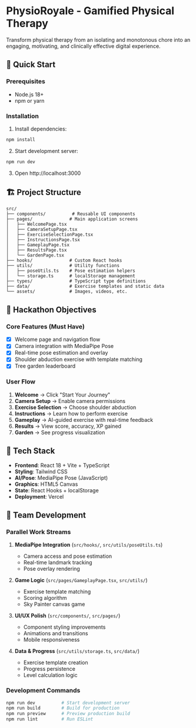 # PhysioRoyale - Gamified Physical Therapy

Transform physical therapy from an isolating and monotonous chore into an engaging, motivating, and clinically effective digital experience.

## 🚀 Quick Start

### Prerequisites
- Node.js 18+ 
- npm or yarn

### Installation

1. Install dependencies:
```bash
npm install
```

2. Start development server:
```bash
npm run dev
```

3. Open http://localhost:3000

## 🏗️ Project Structure

```
src/
├── components/          # Reusable UI components
├── pages/              # Main application screens
│   ├── WelcomePage.tsx
│   ├── CameraSetupPage.tsx
│   ├── ExerciseSelectionPage.tsx
│   ├── InstructionsPage.tsx
│   ├── GameplayPage.tsx
│   ├── ResultsPage.tsx
│   └── GardenPage.tsx
├── hooks/              # Custom React hooks
├── utils/              # Utility functions
│   ├── poseUtils.ts    # Pose estimation helpers
│   └── storage.ts      # localStorage management
├── types/              # TypeScript type definitions
├── data/               # Exercise templates and static data
└── assets/             # Images, videos, etc.
```

## 🎯 Hackathon Objectives

### Core Features (Must Have)
- [x] Welcome page and navigation flow
- [x] Camera integration with MediaPipe Pose
- [x] Real-time pose estimation and overlay
- [x] Shoulder abduction exercise with template matching
- [x] Tree garden leaderboard

### User Flow
1. **Welcome** → Click "Start Your Journey"
2. **Camera Setup** → Enable camera permissions
3. **Exercise Selection** → Choose shoulder abduction
4. **Instructions** → Learn how to perform exercise
5. **Gameplay** → AI-guided exercise with real-time feedback
6. **Results** → View score, accuracy, XP gained
7. **Garden** → See progress visualization

## 🔧 Tech Stack

- **Frontend**: React 18 + Vite + TypeScript
- **Styling**: Tailwind CSS
- **AI/Pose**: MediaPipe Pose (JavaScript)
- **Graphics**: HTML5 Canvas
- **State**: React Hooks + localStorage
- **Deployment**: Vercel

## 👥 Team Development

### Parallel Work Streams

1. **MediaPipe Integration** (`src/hooks/`, `src/utils/poseUtils.ts`)
   - Camera access and pose estimation
   - Real-time landmark tracking
   - Pose overlay rendering

2. **Game Logic** (`src/pages/GameplayPage.tsx`, `src/utils/`)
   - Exercise template matching
   - Scoring algorithm
   - Sky Painter canvas game

3. **UI/UX Polish** (`src/components/`, `src/pages/`)
   - Component styling improvements
   - Animations and transitions
   - Mobile responsiveness

4. **Data & Progress** (`src/utils/storage.ts`, `src/data/`)
   - Exercise template creation
   - Progress persistence
   - Level calculation logic

### Development Commands

```bash
npm run dev          # Start development server
npm run build        # Build for production
npm run preview      # Preview production build
npm run lint         # Run ESLint
```
